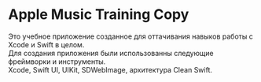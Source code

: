 # Apple Music Training Copy

Это учебное приложение созданное для оттачивания навыков работы с Xcode и Swift в целом.  
Для создания приложения были использованны следующие фреймворки и инструменты.  
Xcode, Swift UI, UIKit, SDWebImage, архитектура Clean Swift.
